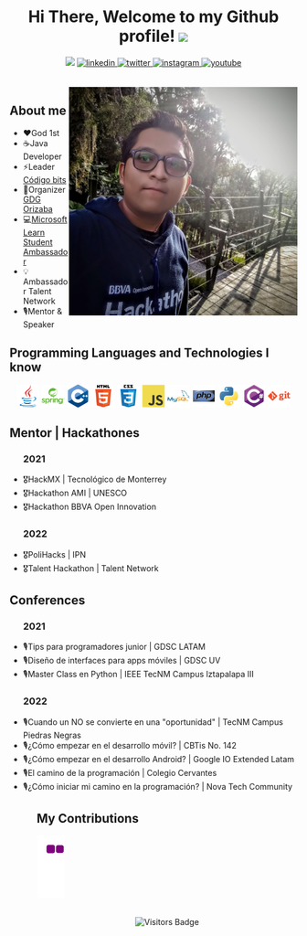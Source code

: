 <h1 align="center">Hi There, Welcome to my Github profile! <img src="https://github.com/abdoachhoubi/abdoachhoubi/blob/main/gifs/Hi.gif" width="30"> </h1>

<div align="center">
<a  href="https://mail.google.com/mail/u/0/?fs=1&tf=cm&source=mailto&to=cesargarciacabreratec@gmail.com"  target="_blank"><img  src="https://img.shields.io/badge/-Email-0A2699?style=for-the-badge&logo=gmail&logoColor=white"></a>
<a href="https://www.linkedin.com/in/cesar-garcia-cabrera/" target="_blank"><img src=https://img.shields.io/badge/linkedin-%2300acee.svg?color=405DE6&style=for-the-badge&logo=linkedin&logoColor=white alt=linkedin />
</a>
<a href="https://twitter.com/cesarg_dev" target="_blank"><img src=https://img.shields.io/badge/twitter-%2300acee.svg?color=1DA1F2&style=for-the-badge&logo=twitter&logoColor=white alt=twitter />
</a>
<a href="https://www.instagram.com/cesar.bits/?hl=es" target="_blank"><img src=https://img.shields.io/badge/instagram-%ff5851db.svg?color=C13584&style=for-the-badge&logo=instagram&logoColor=white alt=instagram />
</a>
<a  href="https://www.youtube.com/c/CodigoBits"  target="_blank"><img  src="https://img.shields.io/badge/YouTube-D02929?style=for-the-badge&logo=youtube&logoColor=white" alt=youtube ></a>
</div>
<br>
<br>
<img align="right" alt="perfil" src="Perfil-02.jpg" width="400" height="400" />

<h2>About me</h2>
<ul>
  <li>❤️God 1st</li>
  <li>☕Java Developer</li>
  <li>⚡Leader <a href="http://beacons.ai/codigo_bits/" target="_blank">Código bits</a></li>
  <li>🚀Organizer <a href="https://gdg.community.dev/gdg-orizaba-1/" target="_blank">GDG Orizaba</a></li>
  <li>💻<a href="https://studentambassadors.microsoft.com/es-ES/studentambassadors/profile/4f08f343-515f-47a5-b274-f5863b9d70a4" target="_blank">Microsoft Learn Student Ambassador</a></li>
  <li>💡Ambassador Talent Network</li>
  <li>🎙️Mentor & Speaker</li>
</ul>

<h2>Programming Languages and Technologies I know</h2>
<div align="center">
<img src="https://raw.githubusercontent.com/devicons/devicon/master/icons/java/java-original.svg" alt="java" width="40" height="40" />
<img src="https://github.com/devicons/devicon/blob/master/icons/spring/spring-original-wordmark.svg" alt="spring" width="40" height="40" />
<img src="https://raw.githubusercontent.com/devicons/devicon/master/icons/cplusplus/cplusplus-original.svg" alt="cplusplus" width="40" height="40" />
<img src="https://raw.githubusercontent.com/devicons/devicon/master/icons/html5/html5-original-wordmark.svg" alt="html5" width="40" height="40" />
<img src="https://raw.githubusercontent.com/devicons/devicon/master/icons/css3/css3-original-wordmark.svg" alt="css3" width="40" height="40" /> 
<img src="https://raw.githubusercontent.com/devicons/devicon/master/icons/javascript/javascript-original.svg" alt="javascript" width="40" height="40" />
<img src="https://raw.githubusercontent.com/devicons/devicon/master/icons/mysql/mysql-original-wordmark.svg" alt="mysql" width="40" height="40" />
<img src="https://github.com/devicons/devicon/blob/master/icons/php/php-original.svg" alt="php" width="40" height="40" />
<img src="https://raw.githubusercontent.com/devicons/devicon/master/icons/python/python-original.svg" alt="python" width="40" height="40" />
<img src="https://github.com/devicons/devicon/blob/master/icons/csharp/csharp-original.svg" alt="csharp" width="40" height="40" />
<img src="https://github.com/devicons/devicon/blob/master/icons/git/git-plain-wordmark.svg" alt="git" width="40" height="40" />
</div>

<h2>Mentor | Hackathones</h2>
<!-- Buscar íconos de cada organización-->
<ul>
  <h3>2021</h3>
  <li>🎖️HackMX | Tecnológico de Monterrey</li>
  <li>🎖️Hackathon AMI | UNESCO</li>
  <li>🎖️Hackathon BBVA Open Innovation</li>
  <h3>2022</h3>
  <li>🎖️PoliHacks | IPN</li>
  <li>🎖️Talent Hackathon | Talent Network</li>
  <!-- Próximos hackathones
  <li>🎖️</li>
  <li>🎖️</li>
-->
</ul>

<h2>Conferences</h2>
<!-- Buscar íconos de cada organización-->
<ul>
  <h3>2021</h3>
  <li>🎙️Tips para programadores junior | GDSC LATAM</li>
  <li>🎙️Diseño de interfaces para apps móviles | GDSC UV</li>
  <li>🎙️Master Class en Python | IEEE TecNM Campus Iztapalapa III</li>
  <h3>2022</h3>
  <li>🎙️Cuando un NO se convierte en una "oportunidad" | TecNM Campus Piedras Negras</li>
  <li>🎙️¿Cómo empezar en el desarrollo móvil? | CBTis No. 142</li>
  <li>🎙️¿Cómo empezar en el desarrollo Android? | Google IO Extended Latam</li>
  <li>🎙️El camino de la programación | Colegio Cervantes</li>
  <li>🎙️¿Cómo iniciar mi camino en la programación? | Nova Tech Community</li>
  <!-- Próximas charlas
  <li>🎙️</li>
  <li>🎙️</li>
-->
<ul>
  
<h2>My Contributions</h2>
<img src="https://github.com/CesarGarciaCabrera/CesarGarciaCabrera/blob/output/github-contribution-grid-snake.gif" />
<!-- https://dev.to/mishmanners/how-to-enable-github-actions-on-your-profile-readme-for-a-contribution-graph-4l66 -->

<h2></h2>

<p align="center">
<img src="https://komarev.com/ghpvc/?username=CesarGarciaCabrera&style=flat-square&color=0DDD00" alt="Visitors Badge"/>
</p>
